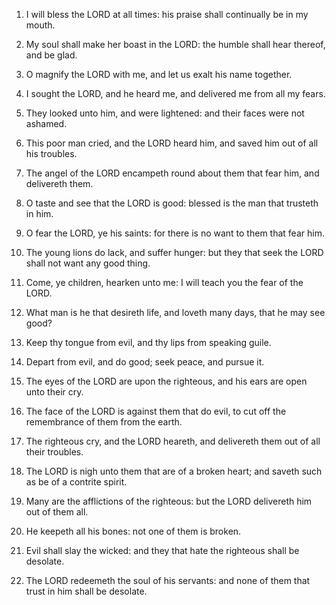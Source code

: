1. I will bless the LORD at all times: his praise shall continually
be in my mouth.

2. My soul shall make her boast in the LORD: the humble shall hear
thereof, and be glad.

3. O magnify the LORD with me, and let us exalt his name together.

4. I sought the LORD, and he heard me, and delivered me from all my
fears.

5. They looked unto him, and were lightened: and their faces were
not ashamed.

6. This poor man cried, and the LORD heard him, and saved him out of
all his troubles.

7. The angel of the LORD encampeth round about them that fear him,
and delivereth them.

8. O taste and see that the LORD is good: blessed is the man that
trusteth in him.

9. O fear the LORD, ye his saints: for there is no want to them that
fear him.

10. The young lions do lack, and suffer hunger: but they that seek
the LORD shall not want any good thing.

11. Come, ye children, hearken unto me: I will teach you the fear of
the LORD.

12. What man is he that desireth life, and loveth many days, that he
may see good?

13. Keep thy tongue from evil, and thy lips from speaking guile.

14. Depart from evil, and do good; seek peace, and pursue it.

15. The eyes of the LORD are upon the righteous, and his ears are
open unto their cry.

16. The face of the LORD is against them that do evil, to cut off
the remembrance of them from the earth.

17. The righteous cry, and the LORD heareth, and delivereth them out
of all their troubles.

18. The LORD is nigh unto them that are of a broken heart; and
saveth such as be of a contrite spirit.

19. Many are the afflictions of the righteous: but the LORD
delivereth him out of them all.

20. He keepeth all his bones: not one of them is broken.

21. Evil shall slay the wicked: and they that hate the righteous
shall be desolate.

22. The LORD redeemeth the soul of his servants: and none of them
that trust in him shall be desolate.